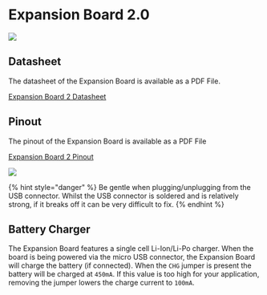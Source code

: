 # Expansion Board 2.0

![](../../gitbook/assets/assets-lil0igdl11z7jos_jpx-lkn7scqkkkb6tqb3uyo-lkn86jsexys_ho7ct7c-expansion2.png) 

## Datasheet

The datasheet of the Expansion Board is available as a PDF File.

[Expansion Board 2 Datasheet](../../gitbook/assets/expansion2-specsheet.pdf)

## Pinout

The pinout of the Expansion Board is available as a PDF File

[Expansion Board 2 Pinout](../../gitbook/assets/expansion2-pinout.pdf)

![](../../gitbook/assets/expansion2-pinout-1.png)

{% hint style="danger" %}
Be gentle when plugging/unplugging from the USB connector. Whilst the USB connector is soldered and is relatively strong, if it breaks off it can be very difficult to fix.
{% endhint %}

## Battery Charger

The Expansion Board features a single cell Li-Ion/Li-Po charger. When the board is being powered via the micro USB connector, the Expansion Board will charge the battery \(if connected\). When the `CHG` jumper is present the battery will be charged at `450mA`. If this value is too high for your application, removing the jumper lowers the charge current to `100mA`.



